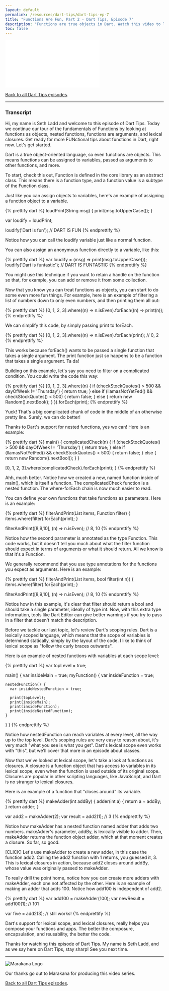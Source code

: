 ```yaml
---
layout: default
permalink: /resources/dart-tips/dart-tips-ep-7
title: "Functions Are Fun, Part 2 - Dart Tips, Episode 7"
description: "Functions are true objects in Dart. Watch this video to learn more about nested functions, functions as arguments, and lexical closures. Get ready for more FUNctional tips in Dart!"
toc: false
---
```


<iframe class="dart-tips-video" src="//www.youtube.com/embed/RJujzs2ts4s"
frameborder="0" allowfullscreen></iframe>

[Back to all Dart Tips episodes](/resources/dart-tips/).

<hr>

### Transcript

Hi, my name is Seth Ladd and welcome to this episode of Dart Tips.
Today we continue our tour of the fundamentals of Functions by looking
at functions as objects, nested functions, functions are arguments,
and lexical closures. Get ready for more FUNctional tips about functions in Dart,
right now. Let's get started.

Dart is a true object-oriented language, so even functions are objects.
This means functions can be assigned to variables, passed as arguments to other
functions, and more.

To start, check this out, Function is defined in the core library as an abstract class.
This means there is a function type, and a function value is a subtype of the
Function class.

Just like you can assign objects to variables, here's an example of assigning a
function object to a variable.

{% prettify dart %}
loudPrint(String msg) {
  print(msg.toUpperCase());
}

var loudify = loudPrint;

loudify('Dart is fun');
  // DART IS FUN
{% endprettify %}

Notice how you can call the loudify variable just like a normal function.

You can also assign an anonymous function directly to a variable, like this:

{% prettify dart %}
var loudify = (msg) => print(msg.toUpperCase());
loudify('Dart is funtastic');
  // DART IS FUNTASTIC
{% endprettify %}

You might use this technique if you want to retain a handle on the function so that,
for example, you can add or remove it from some collection.

Now that you know you can treat functions as objects, you can start to do some
even more fun things. For example, here is an example of filtering a list of
numbers down to only even numbers, and then printing them all out:

{% prettify dart %}
[0, 1, 2, 3].where((n) => n.isEven).forEach((n) => print(n));
{% endprettify %}

We can simplify this code, by simply passing print to forEach.

{% prettify dart %}
[0, 1, 2, 3].where((n) => n.isEven).forEach(print);
  // 0, 2
{% endprettify %}

This works because forEach() wants to be passed a single function that takes a
single argument. The print function just so happens to be a function that takes
a single argument. Ta da!

Building on this example, let's say you need to filter on a complicated condition.
You could write the code this way:

{% prettify dart %}
[0, 1, 2, 3].where((n) {
  if (checkStockQuotes() > 500 && dayOfWeek != 'Thursday') {
    return true;
  } else if (llamasNotYetFed() && checkStockQuotes() < 500) {
    return false;
  } else {
    return new Random().nextBool();
  }
}).forEach(print);
{% endprettify %}

Yuck! That's a big complicated chunk of code in the middle of an otherwise pretty line.
Surely, we can do better!

Thanks to Dart's support for nested functions, yes we can! Here is an example:

{% prettify dart %}
main() {
  complicatedCheck(n) {
    if (checkStockQuotes() > 500 && dayOfWeek != 'Thursday') {
      return true;
    } else if (llamasNotYetFed() && checkStockQuotes() < 500) {
      return false;
    } else {
      return new Random().nextBool();
    }
  }

  [0, 1, 2, 3].where(complicatedCheck).forEach(print);
}
{% endprettify %}

Ahh, much better. Notice how we created a new, named function inside of main(),
which is itself a function. The complicatedCheck function is a nested function.
The where-forEach chain is now much easier to read.

You can define your own functions that take functions as parameters.
Here is an example:

{% prettify dart %}
filterAndPrint(List items, Function filter) {
  items.where(filter).forEach(print);
}

filterAndPrint([8,9,10], (n) => n.isEven);
  // 8, 10
{% endprettify %}

Notice how the second parameter is annotated as the type Function. This code works,
but it doesn't tell you much about what the filter function should expect in terms
of arguments or what it should return. All we know is that it's a Function.

We generally recommend that you use type annotations for the functions you
expect as arguments. Here is an example:

{% prettify dart %}
filterAndPrint(List items, bool filter(int n)) {
  items.where(filter).forEach(print);
}

filterAndPrint([8,9,10], (n) => n.isEven);
  // 8, 10
{% endprettify %}

Notice how in this example, it's clear that filter should return a bool and
should take a single parameter, ideally of type int. Now, with this extra type
information, tools like Dart Editor can give better warnings if you try to pass
in a filter that doesn't match the description.

Before we tackle our last topic, let's review Dart's scoping rules.
Dart is a lexically scoped language, which means that the scope of variables
is determined statically, simply by the layout of the code. I like to think
of lexical scope as "follow the curly braces outwards".

Here is an example of nested functions with variables at each scope level:

{% prettify dart %}
var topLevel = true;

main() {
  var insideMain = true;
  myFunction() {
    var insideFunction = true;

    nestedFunction() {
      var insideNestedFunction = true;

      print(topLevel);
      print(insideMain);
      print(insideFunction);
      print(insideNestedFunction);
    }
  }
}
{% endprettify %}

Notice how nestedFunction can reach variables at every level, all the way up to
the top level. Dart's scoping rules are very easy to reason about,
it's very much  "what you see is what you get".
Dart's lexical scope even works with "this",
but we'll cover that more in an episode about classes.

Now that we've looked at lexical scope, let's take a look at functions as closures.
A closure is a function object that has access to variables in its lexical scope,
even when the function is used outside of its original scope. Closures are popular
in other scripting languages, like JavaScript, and Dart is no stranger to lexical
closures.

Here is an example of a function that "closes around" its variable.

{% prettify dart %}
makeAdder(int addBy) {
  adder(int a) {
    return a + addBy;
  }
  return adder;
}

var add2 = makeAdder(2);
var result = add2(1);
  // 3
{% endprettify %}

Notice how makeAdder has a nested function named adder that adds two numbers.
makeAdder's parameter, addBy, is lexically visible to adder.
Then, makeAdder returns the function object adder, which at that moment creates a
closure. So far, so good.

[CLICK] Let's use makeAdder to create a new adder, in this case the function add2.
Calling the add2 function with 1 returns, you guessed it, 3.
This is lexical closures in action, because add2 closes around addBy,
whose value was originally passed to makeAdder.

To really drill the point home, notice how you can create more adders with makeAdder,
each one not affected by the other. Here is an example of making an adder that adds
100. Notice how add100 is independent of add2.

{% prettify dart %}
var add100 = makeAdder(100);
var newResult = add100(1);
 // 101

var five = add2(3);  // still works!
{% endprettify %}

Dart's support for lexical scope, and lexical closures, really helps you compose your
functions and apps. The better the composure, encapsulation, and reusability,
the better the code.

Thanks for watching this episode of Dart Tips. My name is Seth Ladd,
and as we say here on Dart Tips, stay sharp! See you next time.

<hr>

<img src="{% asset_path 'dart-tips/marakana-logo.png' %}" alt="Marakana Logo">

Our thanks go out to Marakana for producing this video series.

[Back to all Dart Tips episodes](/resources/dart-tips/).

